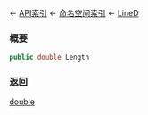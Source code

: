 ← [API索引](Api-Index) ← [命名空间索引](Namespace-Index) ← [LineD](VRageMath.LineD)

### 概要

```csharp
public double Length
```

### 返回

[double](https://docs.microsoft.com/en-us/dotnet/api/System.Double?view=netframework-4.6)

